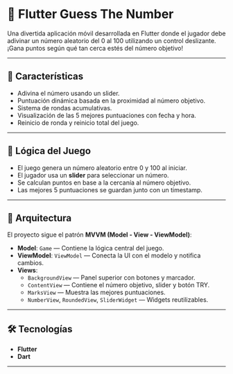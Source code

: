 # 🎯 Flutter Guess The Number

Una divertida aplicación móvil desarrollada en Flutter donde el jugador debe adivinar un número aleatorio del 0 al 100 utilizando un control deslizante. ¡Gana puntos según qué tan cerca estés del número objetivo!

---

## 🚀 Características

- Adivina el número usando un slider.
- Puntuación dinámica basada en la proximidad al número objetivo.
- Sistema de rondas acumulativas.
- Visualización de las 5 mejores puntuaciones con fecha y hora.
- Reinicio de ronda y reinicio total del juego.
  
---

## 🧠 Lógica del Juego

- El juego genera un número aleatorio entre 0 y 100 al iniciar.
- El jugador usa un **slider** para seleccionar un número.
- Se calculan puntos en base a la cercanía al número objetivo.
- Las mejores 5 puntuaciones se guardan junto con un timestamp.
  
---

## 🧱 Arquitectura

El proyecto sigue el patrón **MVVM (Model - View - ViewModel)**:

- **Model**: `Game` — Contiene la lógica central del juego.
- **ViewModel**: `ViewModel` — Conecta la UI con el modelo y notifica cambios.
- **Views**:
  - `BackgroundView` — Panel superior con botones y marcador.
  - `ContentView` — Contiene el número objetivo, slider y botón TRY.
  - `MarksView` — Muestra las mejores puntuaciones.
  - `NumberView`, `RoundedView`, `SliderWidget` — Widgets reutilizables.

---

## 🛠️ Tecnologías

- **Flutter**
- **Dart**
  
---

